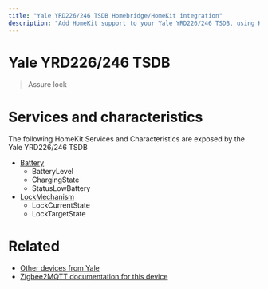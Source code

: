 ```yaml
---
title: "Yale YRD226/246 TSDB Homebridge/HomeKit integration"
description: "Add HomeKit support to your Yale YRD226/246 TSDB, using Homebridge, Zigbee2MQTT and homebridge-z2m."
---
```

<!---
This file has been GENERATED using src/docgen/docgen.ts
DO NOT EDIT THIS FILE MANUALLY!
-->
# Yale YRD226/246 TSDB
> Assure lock


# Services and characteristics
The following HomeKit Services and Characteristics are exposed by
the Yale YRD226/246 TSDB

* [Battery](../../battery.md)
  * BatteryLevel
  * ChargingState
  * StatusLowBattery
* [LockMechanism](../../lock.md)
  * LockCurrentState
  * LockTargetState


# Related
* [Other devices from Yale](../index.md#yale)
* [Zigbee2MQTT documentation for this device](https://www.zigbee2mqtt.io/devices/YRD226_246_TSDB.html)